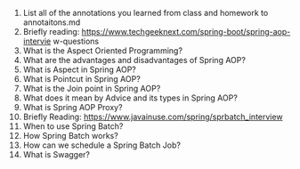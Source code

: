 1. List all of the annotations you learned from class and homework to annotaitons.md
2. Briefly reading: https://www.techgeeknext.com/spring-boot/spring-aop-intervie w-questions
3. What is the Aspect Oriented Programming?
4. What are the advantages and disadvantages of Spring AOP?
5. What is Aspect in Spring AOP?
6. What is Pointcut in Spring AOP?
7. What is the Join point in Spring AOP?
8. What does it mean by Advice and its types in Spring AOP?
9. What is Spring AOP Proxy?
10. Briefly Reading: https://www.javainuse.com/spring/sprbatch_interview
11. When to use Spring Batch?
12. How Spring Batch works?
13. How can we schedule a Spring Batch Job?
14. What is Swagger?